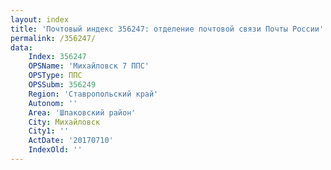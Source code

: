 ```yaml
---
layout: index
title: 'Почтовый индекс 356247: отделение почтовой связи Почты России'
permalink: /356247/
data:
    Index: 356247
    OPSName: 'Михайловск 7 ППС'
    OPSType: ППС
    OPSSubm: 356249
    Region: 'Ставропольский край'
    Autonom: ''
    Area: 'Шпаковский район'
    City: Михайловск
    City1: ''
    ActDate: '20170710'
    IndexOld: ''
---
```

